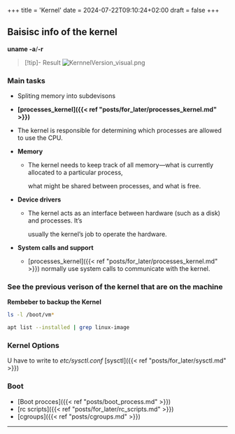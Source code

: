 +++
title = 'Kernel'
date = 2024-07-22T09:10:24+02:00
draft = false
+++


## Baisisc info of the kernel 
**uname -a**/**-r**
>[!tip]- Result 
>![KernnelVersion_visual.png](/Notes/KernnelVersion_visual.png)

### Main tasks
-   Spliting memory into subdevisons
-   **[processes_kernel]({{< ref "posts/for_later/processes_kernel.md" >}})**

-   The kernel is responsible for determining which processes are allowed to use the CPU.

-   **Memory**
	-   The kernel needs to keep track of all memory—what is currently allocated to a particular process,
	    
	    what might be shared between processes, and what is free.  
	    

-   **Device drivers**
	-   The kernel acts as an interface between hardware (such as a disk) and processes. It’s
	    
	    usually the kernel’s job to operate the hardware.  
	    

-   **System calls and support**
	-   [processes_kernel]({{< ref "posts/for_later/processes_kernel.md" >}}) normally use system calls to communicate with the kernel.


### See the previous verison of the kernel that are on the machine
**Rembeber to backup the Kernel**

```bash 
ls -l /boot/vm*
```

```bash
apt list --installed | grep linux-image
```

### Kernel Options
U have to write to *etc/sysctl.conf*
[sysctl]({{< ref "posts/for_later/sysctl.md" >}})




### Boot 
- [Boot procces]({{< ref "posts/boot_process.md" >}})
- [rc scripts]({{< ref "posts/for_later/rc_scripts.md" >}})
- [cgroups]({{< ref "posts/cgroups.md" >}})




--- 

